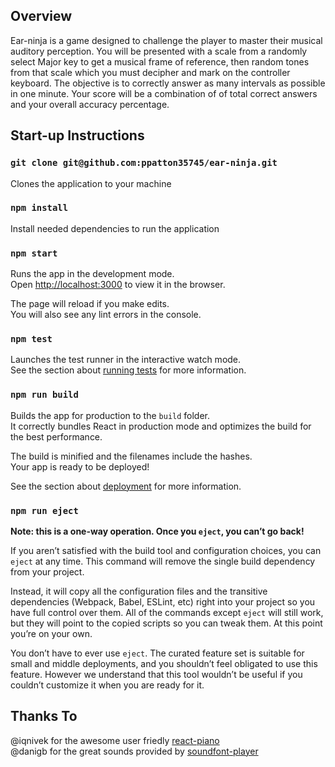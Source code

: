 ## Overview

Ear-ninja is a game designed to challenge the player to master their
musical auditory perception. You will be presented with a scale from
a randomly select Major key to get a musical frame of reference,
then random tones from that scale which you must decipher and mark
on the controller keyboard. The objective is to correctly answer as
many intervals as possible in one minute. Your score will be a
combination of of total correct answers and your overall accuracy
percentage.

## Start-up Instructions

### `git clone git@github.com:ppatton35745/ear-ninja.git`

Clones the application to your machine

### `npm install`

Install needed dependencies to run the application

### `npm start`

Runs the app in the development mode.<br>
Open [http://localhost:3000](http://localhost:3000) to view it in the browser.

The page will reload if you make edits.<br>
You will also see any lint errors in the console.

### `npm test`

Launches the test runner in the interactive watch mode.<br>
See the section about [running tests](#running-tests) for more information.

### `npm run build`

Builds the app for production to the `build` folder.<br>
It correctly bundles React in production mode and optimizes the build for the best performance.

The build is minified and the filenames include the hashes.<br>
Your app is ready to be deployed!

See the section about [deployment](#deployment) for more information.

### `npm run eject`

**Note: this is a one-way operation. Once you `eject`, you can’t go back!**

If you aren’t satisfied with the build tool and configuration choices, you can `eject` at any time. This command will remove the single build dependency from your project.

Instead, it will copy all the configuration files and the transitive dependencies (Webpack, Babel, ESLint, etc) right into your project so you have full control over them. All of the commands except `eject` will still work, but they will point to the copied scripts so you can tweak them. At this point you’re on your own.

You don’t have to ever use `eject`. The curated feature set is suitable for small and middle deployments, and you shouldn’t feel obligated to use this feature. However we understand that this tool wouldn’t be useful if you couldn’t customize it when you are ready for it.

## Thanks To

@iqnivek for the awesome user friedly [react-piano](https://github.com/iqnivek/react-piano)<br>
@danigb for the great sounds provided by [soundfont-player](https://github.com/danigb/soundfont-player)
